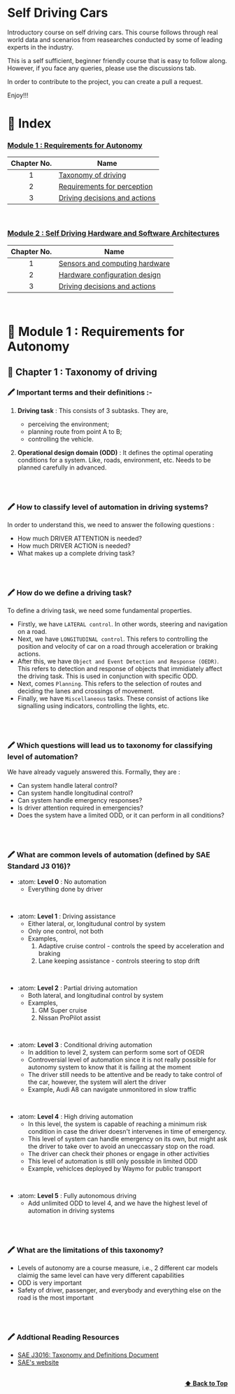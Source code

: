 # Self Driving Cars

Introductory course on self driving cars. This course follows through real world data and scenarios from reasearches conducted by some of leading experts in the industry. 

This is a self sufficient, beginner friendly course that is easy to follow along. However, if you face any queries, please use the discussions tab.

In order to contribute to the project, you can create a pull a request.

Enjoy!!!

# 💢 Index
### [Module 1 : Requirements for Autonomy](#-module-1--taxonomy-of-driving)
|  Chapter No. | Name      |
|:-----:|---------------|
|  1  | [Taxonomy of driving](#-important-terms-and-their-definitions) |
|  2  | [Requirements for perception]() |
|  3  | [Driving decisions and actions]() |

<br>

### [Module 2 : Self Driving Hardware and Software Architectures]()
|  Chapter No. | Name      |
|:-----:|---------------|
|  1  | [Sensors and computing hardware]() |
|  2  | [Hardware configuration design]() |
|  3  | [Driving decisions and actions]() |

<br>

# 💢 Module 1 : Requirements for Autonomy
## 📘 Chapter 1 : Taxonomy of driving

### 🖍️ Important terms and their definitions :-<br>
1. **Driving task** : This consists of 3 subtasks. They are, 
    * perceiving the environment; 
    * planning route from point A to B; 
    * controlling the vehicle.

2. **Operational design domain (ODD)** : It defines the optimal operating conditions for a system. Like, roads, environment, etc. Needs to be planned carefully in advanced.

<!-- <br/>
<div align="right">
    <b><a href="#-index">⬆️ Back to Top</a></b>
</div>
<br/> -->
<br>
<br>

### 🖍️ How to classify level of automation in driving systems?<br>

In order to understand this, we need to answer the following questions :
* How much DRIVER ATTENTION is needed?
* How much DRIVER ACTION is needed?
* What makes up a complete driving task?

<!-- <br/>
<div align="right">
    <b><a href="#-index">⬆️ Back to Top</a></b>
</div>
<br/> -->
<br>
<br>

### 🖍️ How do we define a driving task?<br>

To define a driving task, we need some fundamental properties.
* Firstly, we have `LATERAL control`. In other words, steering and navigation on a road.<br>
* Next, we have `LONGITUDINAL control`. This refers to controlling the position and velocity of car on a road through acceleration or braking actions.<br>
* After this, we have `Object and Event Detection and Response (OEDR)`. This refers to detection and response of objects that immidiately affect the driving task. This is used in conjunction with specific ODD.
* Next, comes `Planning`. This refers to the selection of routes and deciding the lanes and crossings of movement.
* Finally, we have `Miscellaneous` tasks. These consist of actions like signalling using indicators, controlling the lights, etc.

<!-- <br/>
<div align="right">
    <b><a href="#-index">⬆️ Back to Top</a></b>
</div>
<br/> -->
<br>
<br>

### 🖍️ Which questions will lead us to taxonomy for classifying level of automation?<br>

We have already vaguely answered this. Formally, they are :
* Can system handle lateral control?
* Can system handle longitudinal control?
* Can system handle emergency responses?
* Is driver attention required in emergencies?
* Does the system have a limited ODD, or it can perform in all conditions?

<!-- <br/>
<div align="right">
    <b><a href="#-index">⬆️ Back to Top</a></b>
</div>
<br/> -->
<br>
<br>

### 🖍️ What are common levels of automation (defined by SAE Standard J3 016)?<br>

* :atom: **Level 0** : No automation
    * Everything done by driver
<br>

* :atom: **Level 1** : Driving assistance
    * Either lateral, or, longitudunal control by system
    * Only one control, not both
    * Examples, 
        1. Adaptive cruise control - controls the speed by acceleration and braking
        2. Lane keeping assistance - controls steering to stop drift
<br>

* :atom: **Level 2** : Partial driving automation
    * Both lateral, and longitudinal control by system
    * Examples,
        1. GM Super cruise
        2. Nissan ProPilot assist
<br>

* :atom: **Level 3** : Conditional driving automation
    * In addition to level 2, system can perform some sort of OEDR
    * Controversial level of automation since it is not really possible for autonomy system to know that it is failing at the moment
    * The driver still needs to be attentive and be ready to take control of the car, however, the system will alert the driver
    * Example, Audi A8 can navigate unmonitored in slow traffic
<br>

* :atom: **Level 4** : High driving automation
    * In this level, the system is capable of reaching a minimum risk condition in case the driver doesn't intervenes in time of emergency.
    * This level of system can handle emergency on its own, but might ask the driver to take over to avoid an uneccassary stop on the road.
    * The driver can check their phones or engage in other activities
    * This level of automation is still only possible in limited ODD
    * Example, vehiclces deployed by Waymo for public transport
<br>

* :atom: **Level 5** : Fully autonomous driving
    * Add unlimited ODD to level 4, and we have the highest level of automation in driving systems

<!-- <br/>
<div align="right">
    <b><a href="#-index">⬆️ Back to Top</a></b>
</div>
<br/> -->
<br>
<br>

### 🖍️ What are the limitations of this taxonomy?<br>

* Levels of autonomy are a course measure, i.e., 2 different car models claimig the same level can have very different capabilities
* ODD is very important
* Safety of driver, passenger, and everybody and everything else on the road is the most important

<!-- <br/>
<div align="right">
    <b><a href="#-index">⬆️ Back to Top</a></b>
</div>
<br/> -->
<br>
<br>

### 🖍️ Addtional Reading Resources<br>

* [SAE J3016: Taxonomy and Definitions Document](https://www.sae.org/standards/content/j3016_201806/)
* [SAE's website](https://www.sae.org/)

<br/>
<div align="right">
    <b><a href="#-index">⬆️ Back to Top</a></b>
</div>
<br/>
